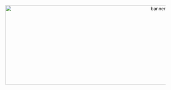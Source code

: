 <div align="center">
  <img src="[[https://i.gifer.com/YQgT.gif](https://i.gifer.com/YQgT.gif)](https://i.gifer.com/2FxK.gif)" height="250" width="945" alt="banner"  />
</div>

